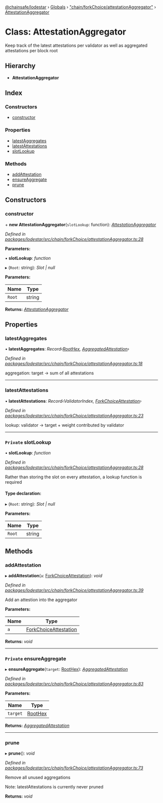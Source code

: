 [@chainsafe/lodestar](../README.md) › [Globals](../globals.md) › ["chain/forkChoice/attestationAggregator"](../modules/_chain_forkchoice_attestationaggregator_.md) › [AttestationAggregator](_chain_forkchoice_attestationaggregator_.attestationaggregator.md)

# Class: AttestationAggregator

Keep track of the latest attestations per validator
as well as aggregated attestations per block root

## Hierarchy

* **AttestationAggregator**

## Index

### Constructors

* [constructor](_chain_forkchoice_attestationaggregator_.attestationaggregator.md#constructor)

### Properties

* [latestAggregates](_chain_forkchoice_attestationaggregator_.attestationaggregator.md#latestaggregates)
* [latestAttestations](_chain_forkchoice_attestationaggregator_.attestationaggregator.md#latestattestations)
* [slotLookup](_chain_forkchoice_attestationaggregator_.attestationaggregator.md#private-slotlookup)

### Methods

* [addAttestation](_chain_forkchoice_attestationaggregator_.attestationaggregator.md#addattestation)
* [ensureAggregate](_chain_forkchoice_attestationaggregator_.attestationaggregator.md#private-ensureaggregate)
* [prune](_chain_forkchoice_attestationaggregator_.attestationaggregator.md#prune)

## Constructors

###  constructor

\+ **new AttestationAggregator**(`slotLookup`: function): *[AttestationAggregator](_chain_forkchoice_attestationaggregator_.attestationaggregator.md)*

*Defined in [packages/lodestar/src/chain/forkChoice/attestationAggregator.ts:28](https://github.com/ChainSafe/lodestar/blob/1b619203f/packages/lodestar/src/chain/forkChoice/attestationAggregator.ts#L28)*

**Parameters:**

▪ **slotLookup**: *function*

▸ (`Root`: string): *Slot | null*

**Parameters:**

Name | Type |
------ | ------ |
`Root` | string |

**Returns:** *[AttestationAggregator](_chain_forkchoice_attestationaggregator_.attestationaggregator.md)*

## Properties

###  latestAggregates

• **latestAggregates**: *Record‹[RootHex](../modules/_chain_forkchoice_interface_.md#roothex), [AggregatedAttestation](../interfaces/_chain_forkchoice_interface_.aggregatedattestation.md)›*

*Defined in [packages/lodestar/src/chain/forkChoice/attestationAggregator.ts:18](https://github.com/ChainSafe/lodestar/blob/1b619203f/packages/lodestar/src/chain/forkChoice/attestationAggregator.ts#L18)*

aggregation: target -> sum of all attestations

___

###  latestAttestations

• **latestAttestations**: *Record‹ValidatorIndex, [ForkChoiceAttestation](../interfaces/_chain_forkchoice_interface_.forkchoiceattestation.md)›*

*Defined in [packages/lodestar/src/chain/forkChoice/attestationAggregator.ts:23](https://github.com/ChainSafe/lodestar/blob/1b619203f/packages/lodestar/src/chain/forkChoice/attestationAggregator.ts#L23)*

lookup: validator -> target + weight contributed by validator

___

### `Private` slotLookup

• **slotLookup**: *function*

*Defined in [packages/lodestar/src/chain/forkChoice/attestationAggregator.ts:28](https://github.com/ChainSafe/lodestar/blob/1b619203f/packages/lodestar/src/chain/forkChoice/attestationAggregator.ts#L28)*

Rather than storing the slot on every attestation, a lookup function is required

#### Type declaration:

▸ (`Root`: string): *Slot | null*

**Parameters:**

Name | Type |
------ | ------ |
`Root` | string |

## Methods

###  addAttestation

▸ **addAttestation**(`a`: [ForkChoiceAttestation](../interfaces/_chain_forkchoice_interface_.forkchoiceattestation.md)): *void*

*Defined in [packages/lodestar/src/chain/forkChoice/attestationAggregator.ts:39](https://github.com/ChainSafe/lodestar/blob/1b619203f/packages/lodestar/src/chain/forkChoice/attestationAggregator.ts#L39)*

Add an attestion into the aggregator

**Parameters:**

Name | Type |
------ | ------ |
`a` | [ForkChoiceAttestation](../interfaces/_chain_forkchoice_interface_.forkchoiceattestation.md) |

**Returns:** *void*

___

### `Private` ensureAggregate

▸ **ensureAggregate**(`target`: [RootHex](../modules/_chain_forkchoice_interface_.md#roothex)): *[AggregatedAttestation](../interfaces/_chain_forkchoice_interface_.aggregatedattestation.md)*

*Defined in [packages/lodestar/src/chain/forkChoice/attestationAggregator.ts:83](https://github.com/ChainSafe/lodestar/blob/1b619203f/packages/lodestar/src/chain/forkChoice/attestationAggregator.ts#L83)*

**Parameters:**

Name | Type |
------ | ------ |
`target` | [RootHex](../modules/_chain_forkchoice_interface_.md#roothex) |

**Returns:** *[AggregatedAttestation](../interfaces/_chain_forkchoice_interface_.aggregatedattestation.md)*

___

###  prune

▸ **prune**(): *void*

*Defined in [packages/lodestar/src/chain/forkChoice/attestationAggregator.ts:73](https://github.com/ChainSafe/lodestar/blob/1b619203f/packages/lodestar/src/chain/forkChoice/attestationAggregator.ts#L73)*

Remove all unused aggregations

Note: latestAttestations is currently never pruned

**Returns:** *void*
